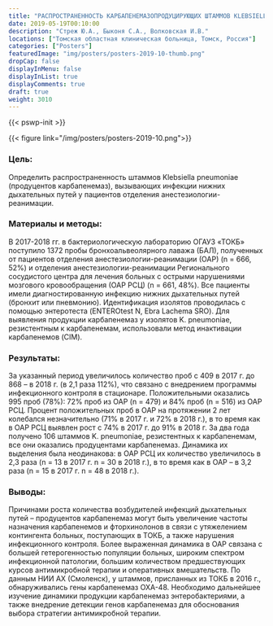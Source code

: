 ```yaml
---
title: "РАСПРОСТРАНЕННОСТЬ КАРБАПЕНЕМАЗОПРОДУЦИРУЮЩИХ ШТАММОВ KLEBSIELLA PNEUMONIAE, ВЫДЕЛЕННЫХ ИЗ НИЖНИХ ДЫХАТЕЛЬНЫХ ПУТЕЙ, В ОТДЕЛЕНИЯХ АНЕСТЕЗИОЛОГИИ-РЕАНИМАЦИИ МНОГОПРОФИЛЬНОГО СТАЦИОНАРА"
date: 2019-05-19T00:10:00
description: "Стреж Ю.А., Быконя С.А., Волковская И.В."
locations: ["Томская областная клиническая больница, Томск, Россия"]
categories: ["Posters"]
featuredImage: "img/posters/posters-2019-10-thumb.png"
dropCap: false
displayInMenu: false
displayInList: true
displayComments: true
draft: true
weight: 3010
---
```



{{< pswp-init >}}

{{< figure link="/img/posters/posters-2019-10.png">}}


### Цель:

Определить распространенность штаммов Klebsiella pneumoniae (продуцентов карбапенемаз), вызывающих инфекции нижних дыхательных путей у пациентов отделения анестезиологии-реанимации.

### Материалы и методы: 

В 2017-2018 гг. в бактериологическую лабораторию ОГАУЗ «ТОКБ» поступило 1372 пробы бронхоальвеолярного лаважа (БАЛ), полученных от пациентов отделения анестезиологии-реанимации (ОАР) (n = 666, 52%) и отделения анестезиологии-реанимации Регионального сосудистого центра для лечения больных с острыми нарушениями мозгового кровообращения (ОАР РСЦ) (n = 661, 48%). Все пациенты имели диагностированную инфекцию нижних дыхательных путей (бронхит или пневмонию). Идентификация изолятов проводилась с помощью энтеротеста (ENTEROtest N, Ebra Lachema SRO). Для выявления продукции карбапенемаз у изолятов K. pneumoniae, резистентным к карбапенемам, использовали метод инактивации карбапенемов (CIM).

### Результаты: 

За указанный период увеличилось количество проб с 409 в 2017 г. до 868 – в 2018 г. (в 2,1 раза 112%), что связано с внедрением программы инфекционного контроля в стационаре. Положительными оказались 995 проб (78%): 72% проб из ОАР (n = 479) и 84% проб (n = 516) из ОАР РСЦ. Процент положительных проб в ОАР на протяжении 2 лет колебался незначительно (71% в 2017 г. и 72% в 2018 г.), в то время как в ОАР РСЦ выявлен рост с 74% в 2017 г. до 91% в 2018 г. За два года получено 106 штаммов K. pneumoniae, резистентных к карбапенемам, все они оказались продуцентами карбапенемаз. Динамика их выделения была неодинакова: в ОАР РСЦ их количество увеличилось в 2,3 раза (n = 13 в 2017 г. n = 30 в 2018 г.), в то время как в ОАР – в 3,2 раза (n = 15 в 2017 г. n = 48 в 2018 г.).

### Выводы: 

Причинами роста количества возбудителей инфекций дыхательных путей – продуцентов карбапенемаз могут быть увеличение частоты назначения карбапенемов и фторхинолонов в связи с утяжелением контингента больных, поступающих в ТОКБ, а также нарушения инфекционного контроля. Более выраженная динамика в ОАР связана с большей гетерогенностью популяции больных, широким спектром инфекционной патологии, большим количеством предшествующих курсов антимикробной терапии и оперативных вмешательств. По данным НИИ АХ (Смоленск), у штаммов, присланных из ТОКБ в 2016 г., обнаруживались гены карбапенемаз OXA-48. Необходимо дальнейшее изучение динамики продукции карбапенемаз энтеробактериями, а также внедрение детекции генов карбапенемаз для обоснования выбора стратегии антимикробной терапии.